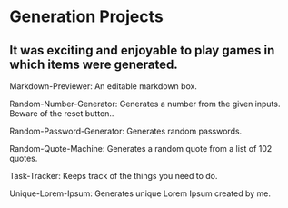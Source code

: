 # Generation Projects

## It was exciting and enjoyable to play games in which items were generated.

Markdown-Previewer: An editable markdown box.

Random-Number-Generator: Generates a number from the given inputs. Beware of the reset button..

Random-Password-Generator: Generates random passwords.

Random-Quote-Machine: Generates a random quote from a list of 102 quotes.

Task-Tracker: Keeps track of the things you need to do.

Unique-Lorem-Ipsum: Generates unique Lorem Ipsum created by me.
